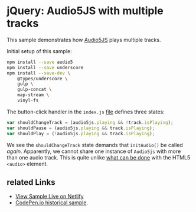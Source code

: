 # jQuery: Audio5JS with multiple tracks

This sample demonstrates how [Audio5JS](http://zohararad.github.io/audio5js/) plays multiple tracks.

Initial setup of this sample:

```bash
npm install --save audio5
npm install --save underscore
npm install --save-dev \
    @types/underscore \
    gulp \
    gulp-concat \
    map-stream \
    vinyl-fs
```

The button-click handler in the `index.js` [file](./index.js) defines three states:

```javascript
var shouldChangeTrack = (audio5js.playing && !track.isPlaying);
var shouldPause = (audio5js.playing && track.isPlaying);
var shouldPlay = (!audio5js.playing && track.isPlaying);
```

We see the `shouldChangeTrack` state demands that `initAudio()` be called _again_. Apparently, we cannot share one instance of `Audio5js` with more than one audio track. This is quite unlike [what can be done](https://stackoverflow.com/questions/10792163/change-audio-src-with-javascript) with the HTML5 `<audio>` element.

## related Links

* [View Sample Live on Netlify](https://rasx-node-js.netlify.app/jquery-audio5/)
* [CodePen.io historical sample](https://codepen.io/rasx/pen/obBLge).
